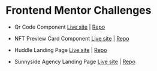 # Frontend Mentor Challenges

- Qr Code Component [Live site](https://frontend-mentor-challeneges.netlify.app/qr-code-component-main/) | [Repo](https://github.com/piyathperera/frontend-mentor-challenges/tree/main/qr-code-component-main)

- NFT Preview Card Component [Live site](https://frontend-mentor-challeneges.netlify.app/nft-preview-card-component/) | [Repo](https://github.com/piyathperera/frontend-mentor-challenges/tree/main/nft-preview-card-component)

- Huddle Landing Page [Live site](https://frontend-mentor-challeneges.netlify.app/huddle-landing-page/) | [Repo](https://github.com/piyathperera/frontend-mentor-challenges/tree/main/huddle-landing-page)

- Sunnyside Agency Landing Page [Live site](https://frontend-mentor-challeneges.netlify.app/sunnyside-agency-landing-page/) | [Repo](https://github.com/piyathperera/frontend-mentor-challenges/tree/main/sunnyside-agency-landing-pagee)
 